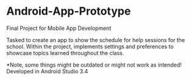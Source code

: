 # Android-App-Prototype
Final Project for Mobile App Development

Tasked to create an app to show the schedule for help sessions for the school. Within the project, implements settings and preferences to showcase topics learned throughout the class.

*Note, some things might be outdated or might not work as intended!
Developed in Android Studio 3.4
